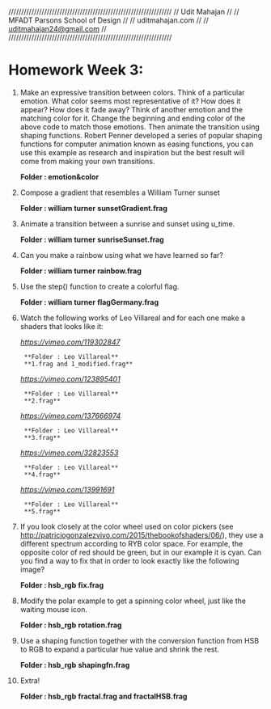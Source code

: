 //////////////////////////////////////////////////////////////// 
// Udit Mahajan                                               //
// MFADT Parsons School of Design                             //
// uditmahajan.com                                            //
// uditmahajan24@gmail.com                                    //
////////////////////////////////////////////////////////////////

# Homework Week 3: 

1. Make an expressive transition between colors. Think of a particular emotion. What color seems most representative of it? How does it appear? How does it fade away? Think of another emotion and the matching color for it. Change the beginning and ending color of the above code to match those emotions. Then animate the transition using shaping functions. Robert Penner developed a series of popular shaping functions for computer animation known as easing functions, you can use this example as research and inspiration but the best result will come from making your own transitions.

	**Folder : emotion&color**

2. Compose a gradient that resembles a William Turner sunset

	**Folder : william turner**
	**sunsetGradient.frag**

3. Animate a transition between a sunrise and sunset using u_time.

	**Folder : william turner**
	**sunriseSunset.frag**

4. Can you make a rainbow using what we have learned so far?

	**Folder : william turner**
	**rainbow.frag**

5. Use the step() function to create a colorful flag.

	**Folder : william turner**
	**flagGermany.frag**

6. Watch the following works of Leo Villareal and for each one make a shaders that looks like it:

	*https://vimeo.com/119302847*

		**Folder : Leo Villareal**
		**1.frag and 1_modified.frag**

	*https://vimeo.com/123895401*

		**Folder : Leo Villareal**
		**2.frag**

	*https://vimeo.com/137666974*

		**Folder : Leo Villareal**
		**3.frag**

	*https://vimeo.com/32823553*

		**Folder : Leo Villareal**
		**4.frag**

	*https://vimeo.com/13991691*

		**Folder : Leo Villareal**
		**5.frag**

7. If you look closely at the color wheel used on color pickers (see http://patriciogonzalezvivo.com/2015/thebookofshaders/06/), they use a different spectrum according to RYB color space. For example, the opposite color of red should be green, but in our example it is cyan. Can you find a way to fix that in order to look exactly like the following image?

	**Folder : hsb_rgb**
	**fix.frag**

8. Modify the polar example to get a spinning color wheel, just like the waiting mouse icon.

	**Folder : hsb_rgb**
	**rotation.frag**

9. Use a shaping function together with the conversion function from HSB to RGB to expand a particular hue value and shrink the rest.

	**Folder : hsb_rgb**
	**shapingfn.frag**

10. Extra!

	**Folder : hsb_rgb**
	**fractal.frag and fractalHSB.frag**